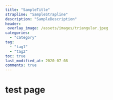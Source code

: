```yaml
---
title: "SampleTitle"
strapline: "SampleStrapline"
description: "SampleDescription"
header:
 overlay_image: /assets/images/triangular.jpeg
categories:
  - "category"
tag:
  - "tag1"
  - "tag2"
toc: true
last_modified_at: 2020-07-08
comments: true
---
```



# test page
